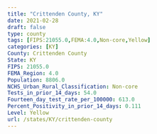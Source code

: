 ```yaml
---
title: "Crittenden County, KY"
date: 2021-02-28
draft: false
type: county
tags: [FIPS:21055.0,FEMA:4.0,Non-core,Yellow]
categories: [KY]
County: Crittenden County
State: KY
FIPS: 21055.0
FEMA_Region: 4.0
Population: 8806.0
NCHS_Urban_Rural_Classification: Non-core
Tests_in_prior_14_days: 54.0
Fourteen_day_test_rate_per_100000: 613.0
Percent_Positivity_in_prior_14_days: 0.111
Level: Yellow
url: /states/KY/crittenden-county
---
```



